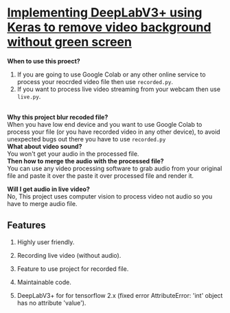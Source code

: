 <h1><u>Implementing DeepLabV3+ using Keras to remove video background without green screen</u></h1>

<strong>When to use this proect?</strong><br>
1. If you are going to use Google Colab or any other online service to process your reocrded video file then use <code>recorded.py</code>. <br>
2. If you want to process live video streaming from your webcam then use <code>live.py</code>.
<br>
<strong>Why this project blur recoded file?</strong>
<br>
When you have low end device and you want to use Google Colab to process your file (or you have recorded video in any other device), to avoid unexpected bugs out there you have to use <code>recorded.py</code>
<br>
<strong>What about video sound?</strong>
<br>
You won't get your audio in the processed file.
<br>
<strong>Then how to merge the audio with the processed file?</strong>
<br>
You can use any video processing software to grab audio from your original file and paste it over the paste it over processed file and render it.<br>

<strong>Will I get audio in live video?</strong><br>
No, This project uses computer vision to process video not audio so you have to merge audio file.<br>

<h2>Features</h2>

1. Highly user friendly.

2. Recording live video (without audio).

3. Feature to use project for recorded file.

4. Maintainable code.

5. DeepLabV3+ for for tensorflow 2.x (fixed error AttributeError: 'int' object has no attribute 'value').<br>
